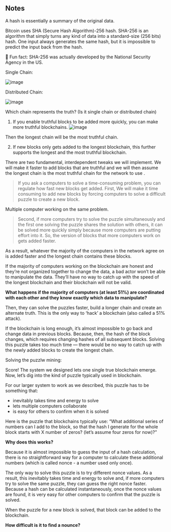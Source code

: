 ## Notes

A hash is essentially a summary of the original data.

Bitcoin uses SHA (Secure Hash Algorithm)-256 hash. SHA-256 is an algorithm that simply turns any kind of data into a standard-size (256 bits) hash. One input always generates the same hash, but it is impossible to predict the input back from the hash.

💅 Fun fact: SHA-256 was actually developed by the National Security Agency in the US.

Single Chain:

![image](https://github.com/Akash3121/Blockchain/assets/87650180/3a4d4bd4-faf3-41eb-876c-bbc2b29b17c8)

Distributed Chain:

![image](https://github.com/Akash3121/Blockchain/assets/87650180/6a9ef06b-0ead-473a-88bc-cf3dfe85f15a)

Which chain represents the truth? (Is it single chain or distributed chain)

1) If you enable truthful blocks to be added more quickly, you can make more truthful blockchains.
![image](https://github.com/Akash3121/Blockchain/assets/87650180/2ab9af38-803d-4ed9-be57-04c5ca52a579)

Then the longest chain will be the most truthful chain.

2) If new blocks only gets added to the longest blockchain, this further supports the longest and the most truthful blockchain.

There are two fundamental, interdependent tweaks we will implement. We will make it faster to add blocks that are truthful and we will then assume the longest chain is the most truthful chain for the network to use .

> If you ask a computers to solve a time-consuming problem, you can regulate how fast new blocks get added.
First, We will make it time consuming to add new blocks by forcing computers to solve a difficult puzzle to create a new block.

Multiple computer working on the same problem.

> Second, if more computers try to solve the puzzle simultaneously and the first one solving the puzzle shares the solution with others, it can be solved more quickly simply because more computers are putting effort into it. So, the version of blocks that more computers work on gets added faster.

As a result, whatever the majority of the computers in the network agree on is added faster and the longest chain contains these blocks.

If the majority of computers working on the blockchain are honest and they’re not organized together to change the data, a bad actor won’t be able to manipulate the data. They’ll have no way to catch up with the speed of the longest blockchain and their blockchain will not be valid.

**What happens if the majority of computers (at least 51%) are coordinated with each other and they know exactly which data to manipulate?**

Then, they can solve the puzzles faster, build a longer chain and create an alternate truth. This is the only way to ‘hack’ a blockchain (also called a 51% attack).

If the blockchain is long enough, it’s almost impossible to go back and change data in previous blocks. Because, then, the hash of the block changes, which requires changing hashes of all subsequent blocks. Solving this puzzle takes too much time — there would be no way to catch up with the newly added blocks to create the longest chain.

Solving the puzzlw mining:

Score! The system we designed lets one single true blockchain emerge. Now, let’s dig into the kind of puzzle typically used in blockchain.

For our larger system to work as we described, this puzzle has to be something that: 

- inevitably takes time and energy to solve
- lets multiple computers collaborate
- is easy for others to confirm when it is solved
  
Here is the puzzle that blockchains typically use: “What additional series of numbers can I add to the block, so that the hash I generate for the whole block starts with X number of zeros? (let’s assume four zeros for now)?”

**Why does this works?**

Because it is almost impossible to guess the input of a hash calculation, there is no straightforward way for a computer to calculate these additional numbers (which is called nonce - a number used only once).

The only way to solve this puzzle is to try different nonce values. As a result, this inevitably takes time and energy to solve and, if more computers try to solve the same puzzle, they can guess the right nonce faster. Because a hash can be calculated instantaneously, once the nonce values are found, it is very easy for other computers to confirm that the puzzle is solved.

When the puzzle for a new block is solved, that block can be added to the blockchain.

**How difficult is it to find a nounce?**

